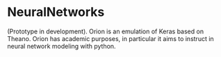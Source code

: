 # NeuralNetworks
(Prototype in development). Orion is an emulation of Keras based on Theano. Orion has academic purposes, in particular it aims to instruct in neural network modeling with python.
